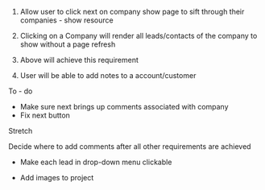 1. Allow user to click next on company show page to sift through their companies - show resource

2.  Clicking on a Company will render all leads/contacts of the company to show without a page refresh

3. Above will achieve this requirement

4. User will be able to add notes to a account/customer



To - do
- Make sure next brings up comments associated with company
- Fix next button




Stretch

Decide where to add comments after all other requirements are achieved
- Make each lead in drop-down menu clickable

- Add images to project
